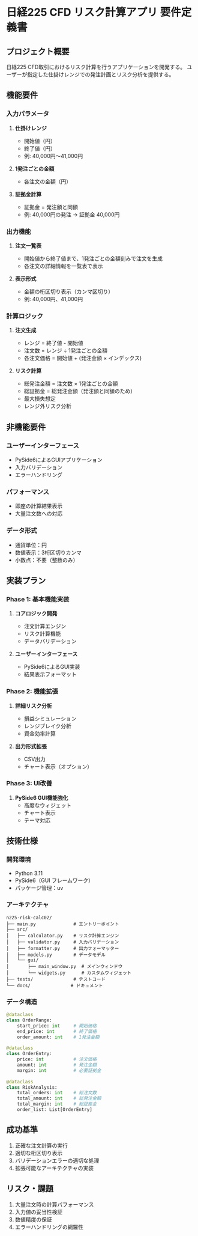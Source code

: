 # 日経225 CFD リスク計算アプリ 要件定義書

## プロジェクト概要
日経225 CFD取引におけるリスク計算を行うアプリケーションを開発する。
ユーザーが指定した仕掛けレンジでの発注計画とリスク分析を提供する。

## 機能要件

### 入力パラメータ
1. **仕掛けレンジ**
   - 開始値（円）
   - 終了値（円）
   - 例: 40,000円〜41,000円

2. **1発注ごとの金額**
   - 各注文の金額（円）

3. **証拠金計算**
   - 証拠金 = 発注額と同額
   - 例: 40,000円の発注 → 証拠金 40,000円

### 出力機能
1. **注文一覧表**
   - 開始値から終了値まで、1発注ごとの金額刻みで注文を生成
   - 各注文の詳細情報を一覧表で表示

2. **表示形式**
   - 金額の桁区切り表示（カンマ区切り）
   - 例: 40,000円、41,000円

### 計算ロジック
1. **注文生成**
   - レンジ = 終了値 - 開始値
   - 注文数 = レンジ ÷ 1発注ごとの金額
   - 各注文価格 = 開始値 + (発注金額 × インデックス)

2. **リスク計算**
   - 総発注金額 = 注文数 × 1発注ごとの金額
   - 総証拠金 = 総発注金額（発注額と同額のため）
   - 最大損失想定
   - レンジ外リスク分析

## 非機能要件

### ユーザーインターフェース
- PySide6によるGUIアプリケーション
- 入力バリデーション
- エラーハンドリング

### パフォーマンス
- 即座の計算結果表示
- 大量注文数への対応

### データ形式
- 通貨単位：円
- 数値表示：3桁区切りカンマ
- 小数点：不要（整数のみ）

## 実装プラン

### Phase 1: 基本機能実装
1. **コアロジック開発**
   - 注文計算エンジン
   - リスク計算機能
   - データバリデーション

2. **ユーザーインターフェース**
   - PySide6によるGUI実装
   - 結果表示フォーマット

### Phase 2: 機能拡張
1. **詳細リスク分析**
   - 損益シミュレーション
   - レンジブレイク分析
   - 資金効率計算

2. **出力形式拡張**
   - CSV出力
   - チャート表示（オプション）

### Phase 3: UI改善
1. **PySide6 GUI機能強化**
   - 高度なウィジェット
   - チャート表示
   - テーマ対応

## 技術仕様

### 開発環境
- Python 3.11
- PySide6（GUI フレームワーク）
- パッケージ管理：uv

### アーキテクチャ
```
n225-risk-calc02/
├── main.py              # エントリーポイント
├── src/
│   ├── calculator.py    # リスク計算エンジン
│   ├── validator.py     # 入力バリデーション
│   ├── formatter.py     # 出力フォーマッター
│   ├── models.py        # データモデル
│   └── gui/
│       ├── main_window.py  # メインウィンドウ
│       └── widgets.py      # カスタムウィジェット
├── tests/               # テストコード
└── docs/               # ドキュメント
```

### データ構造
```python
@dataclass
class OrderRange:
    start_price: int     # 開始価格
    end_price: int       # 終了価格
    order_amount: int    # 1発注金額
    
@dataclass
class OrderEntry:
    price: int           # 注文価格
    amount: int          # 発注金額
    margin: int          # 必要証拠金
    
@dataclass
class RiskAnalysis:
    total_orders: int    # 総注文数
    total_amount: int    # 総発注金額
    total_margin: int    # 総証拠金
    order_list: List[OrderEntry]
```

## 成功基準
1. 正確な注文計算の実行
2. 適切な桁区切り表示
3. バリデーションエラーの適切な処理
4. 拡張可能なアーキテクチャの実装

## リスク・課題
1. 大量注文時の計算パフォーマンス
2. 入力値の妥当性検証
3. 数値精度の保証
4. エラーハンドリングの網羅性